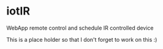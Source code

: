 # iotIR
WebApp remote control and schedule IR controlled device

This is a place holder so that I don't forget to work on this :)
